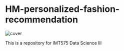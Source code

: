 # HM-personalized-fashion-recommendation
![cover](https://github.com/RaymondJSu/HM-personalized-fashion-recommendation/tree/main/img/h-m.PNG)

This is a repository for IMT575 Data Science III
